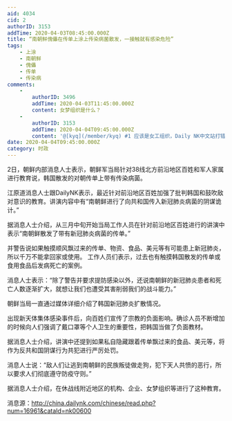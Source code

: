 ```yaml
---
aid: 4034
cid: 2
authorID: 3153
addTime: 2020-04-03T08:45:00.000Z
title: “南朝鲜傀儡在传单上涂上传染病菌散发，一接触就有感染危险”
tags:
    - 上涂
    - 南朝鲜
    - 傀儡
    - 传单
    - 传染病
comments:
    -
        authorID: 3496
        addTime: 2020-04-03T11:45:00.000Z
        content: 女梦组织是什么？
    -
        authorID: 3153
        addTime: 2020-04-04T09:45:00.000Z
        content: '@[kyq](/member/kyq) #1 应该是女工组织，Daily NK中文站打错了'
date: 2020-04-04T09:45:00.000Z
category: 时政
---
```


2日，朝鲜内部消息人士表示，朝鲜军当局针对38线北方前沿地区百姓和军人家属进行教育说，韩国散发的对朝传单上带有传染病菌。

江原道消息人士跟DailyNK表示，最近针对前沿地区百姓加强了批判韩国和鼓吹敌对意识的教育。讲演内容中有“南朝鲜进行了向共和国传入新冠肺炎病菌的阴谋诡计。”

据消息人士介绍，从三月中旬开始当局工作人员在针对前沿地区百姓进行的讲演中表示“南朝鲜散发了带有新冠肺炎病菌的传单。”

并警告说如果触摸顺风飘过来的传单、物资、食品、美元等有可能患上新冠肺炎，所以千万不能拿回家或使用。 工作人员们表示，过去也有触摸韩国散发的传单或食用食品后发病死亡的案例。

消息人士表示：“除了警告并要求提防感染以外，还说南朝鲜的新冠肺炎患者和死亡人数逐渐扩大，就想让我们也遭受其害削弱我们的战斗能力。”

朝鲜当局一直通过媒体详细介绍了韩国新冠肺炎扩散情况。

出现新天体集体感染事件后，向百姓们宣传了宗教的负面影响。确诊人员不断增加的时候向人们强调了戴口罩等个人卫生的重要性，把韩国当做了负面教材。

据消息人士介绍，讲演中还提到如果私自隐藏跟着传单飘过来的食品、美元等，将作为反共和国阴谋行为共犯进行严厉处罚。

消息人士说：“敌人们让逃到南朝鲜的民族叛徒做走狗，犯下天人共愤的恶行，所以要求人们彻底遵守防疫守则。”

据消息人士介绍，在休战线附近地区的机构、企业、女梦组织等进行了这种教育。

消息源：http://china.dailynk.com/chinese/read.php?num=16961&cataId=nk00600
